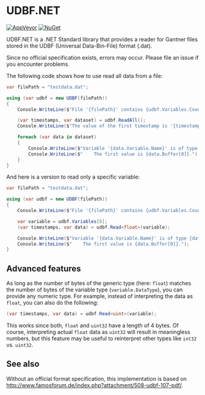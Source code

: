 # UDBF.NET

[![AppVeyor](https://ci.appveyor.com/api/projects/status/github/apollo3zehn/udbf.net?svg=true)](https://ci.appveyor.com/project/Apollo3zehn/udbf-net) [![NuGet](https://img.shields.io/nuget/vpre/UDBF.NET.svg?label=Nuget)](https://www.nuget.org/packages/UDBF.NET)

UDBF.NET is a .NET Standard library that provides a reader for Gantner files stored in the UDBF (Universal Data-Bin-File) format (.dat).

Since no official specification exists, errors may occur. Please file an issue if you encounter problems.

The following code shows how to use read all data from a file:

```cs
var filePath = "testdata.dat";

using (var udbf = new UDBF(filePath))
{
    Console.WriteLine($"File '{filePath}' contains {udbf.Variables.Count} variables.");

    (var timestamps, var dataset) = udbf.ReadAll();
    Console.WriteLine($"The value of the first timestamp is '{timestamps[0].ToString()}'");

    foreach (var data in dataset)
    {
        Console.WriteLine($"Variable '{data.Variable.Name}' is of type {data.Variable.DataType}.");
        Console.WriteLine($"    The first value is {data.Buffer[0]}.");
    }
}
```

And here is a version to read only a specific variable:

```cs
var filePath = "testdata.dat";

using (var udbf = new UDBF(filePath))
{
    Console.WriteLine($"File '{filePath}' contains {udbf.Variables.Count} variables.");

    var variable = udbf.Variables[0];
    (var timestamps, var data) = udbf.Read<float>(variable);

    Console.WriteLine($"Variable '{data.Variable.Name}' is of type {data.Variable.DataType}.");
    Console.WriteLine($"    The first value is {data.Buffer[0]}.");
}
```

## Advanced features

As long as the number of bytes of the generic type (here: ```float```) matches the number of bytes of the variable type (```variable.DataType```), you can provide any numeric type. For example, instead of interpreting the data as ```float```, you can also do the following:

```cs
(var timestamps, var data) = udbf.Read<uint>(variable);
```

This works since both, ```float``` and ```uint32``` have a length of 4 bytes. Of course, interpreting actual ```float``` data as ```uint32``` will result in meaningless numbers, but this feature may be useful to reinterpret other types like ```int32``` vs. ```uint32```.

## See also

Without an official format specification, this implementation is based on http://www.famosforum.de/index.php?attachment/508-udbf-107-pdf/.
